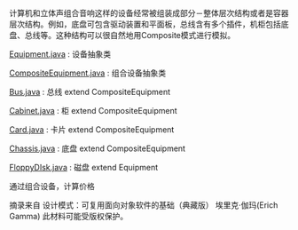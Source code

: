 计算机和立体声组合音响这样的设备经常被组装成部分－整体层次结构或者是容器层次结构。例如，底盘可包含驱动装置和平面板，总线含有多个插件，机柜包括底盘、总线等。这种结构可以很自然地用Composite模式进行模拟。

[Equipment.java](Equipment.java) : 设备抽象类

[CompositeEquipment.java](CompositeEquipment.java) : 组合设备抽象类

[Bus.java](Bus.java) : 总线 extend CompositeEquipment

[Cabinet.java](Cabinet.java) : 柜 extend CompositeEquipment

[Card.java](Card.java) : 卡片 extend CompositeEquipment

[Chassis.java](Chassis.java) : 底盘 extend CompositeEquipment

[FloppyDIsk.java](FloppyDIsk.java) : 磁盘 extend Equipment

通过组合设备，计算价格

摘录来自
设计模式：可复用面向对象软件的基础（典藏版）
埃里克·伽玛(Erich Gamma)
此材料可能受版权保护。